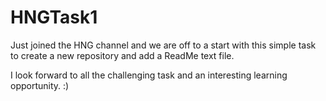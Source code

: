 # HNGTask1
Just joined the HNG channel and we are off to a start with this simple task to create a new repository and add a ReadMe text file.

I look forward to all the challenging task and an interesting learning opportunity.
:)
